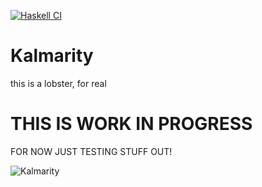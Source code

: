 [![Haskell CI](https://github.com/Miezhiko/Kalmarity/actions/workflows/haskell.yml/badge.svg)](https://github.com/Miezhiko/Kalmarity/actions/workflows/haskell.yml)

# Kalmarity

this is a lobster, for real

# THIS IS WORK IN PROGRESS

FOR NOW JUST TESTING STUFF OUT!

![Kalmarity](https://media.discordapp.net/attachments/907871297835528213/1096446601343553647/FthA9rEacAA2Zli.png?width=250&height=525)
